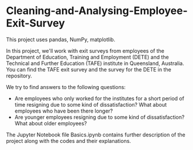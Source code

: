 # Cleaning-and-Analysing-Employee-Exit-Survey
This project uses pandas, NumPy, matplotlib.

In this project, we'll work with exit surveys from employees of the Department of Education, Training and Employment (DETE) and the Technical and Further Education (TAFE) institute in Queensland, Australia. You can find the TAFE exit survey and the survey for the DETE in the repository.

We try to find answers to the following questions:

- Are employees who only worked for the institutes for a short period of time resigning due to some kind of dissatisfaction? What about employees who have been there longer?
- Are younger employees resigning due to some kind of dissatisfaction? What about older employees?

The Jupyter Notebook file Basics.ipynb contains further description of the project along with the codes and their explanations.
